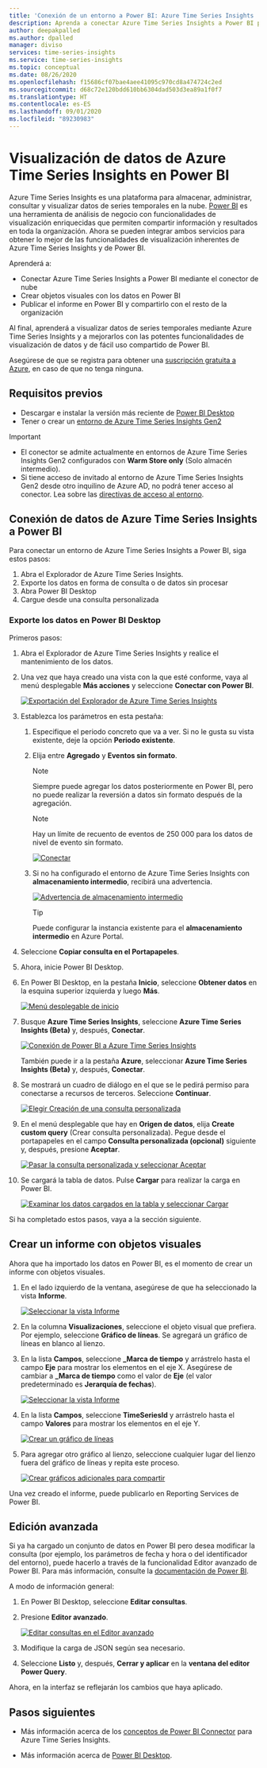 ```yaml
---
title: 'Conexión de un entorno a Power BI: Azure Time Series Insights | Microsoft Docs'
description: Aprenda a conectar Azure Time Series Insights a Power BI para compartir, representar y mostrar datos en toda una organización.
author: deepakpalled
ms.author: dpalled
manager: diviso
services: time-series-insights
ms.service: time-series-insights
ms.topic: conceptual
ms.date: 08/26/2020
ms.openlocfilehash: f15686cf07bae4aee41095c970cd8a474724c2ed
ms.sourcegitcommit: d68c72e120bdd610bb6304dad503d3ea89a1f0f7
ms.translationtype: HT
ms.contentlocale: es-ES
ms.lasthandoff: 09/01/2020
ms.locfileid: "89230983"
---
```

# <a name="visualize-data-from-azure-time-series-insights-in-power-bi"></a>Visualización de datos de Azure Time Series Insights en Power BI

Azure Time Series Insights es una plataforma para almacenar, administrar, consultar y visualizar datos de series temporales en la nube. [Power BI](https://powerbi.microsoft.com) es una herramienta de análisis de negocio con funcionalidades de visualización enriquecidas que permiten compartir información y resultados en toda la organización. Ahora se pueden integrar ambos servicios para obtener lo mejor de las funcionalidades de visualización inherentes de Azure Time Series Insights y de Power BI.

Aprenderá a:

* Conectar Azure Time Series Insights a Power BI mediante el conector de nube
* Crear objetos visuales con los datos en Power BI
* Publicar el informe en Power BI y compartirlo con el resto de la organización

Al final, aprenderá a visualizar datos de series temporales mediante Azure Time Series Insights y a mejorarlos con las potentes funcionalidades de visualización de datos y de fácil uso compartido de Power BI.

Asegúrese de que se registra para obtener una [suscripción gratuita a Azure](https://azure.microsoft.com/free/), en caso de que no tenga ninguna.

## <a name="prerequisites"></a>Requisitos previos

* Descargar e instalar la versión más reciente de [Power BI Desktop](https://powerbi.microsoft.com/downloads/)
* Tener o crear un [entorno de Azure Time Series Insights Gen2](time-series-insights-update-how-to-manage.md)

> [!IMPORTANT]
>
> * El conector se admite actualmente en entornos de Azure Time Series Insights Gen2 configurados con **Warm Store only** (Solo almacén intermedio).
> * Si tiene acceso de invitado al entorno de Azure Time Series Insights Gen2 desde otro inquilino de Azure AD, no podrá tener acceso al conector. Lea sobre las [directivas de acceso al entorno](./concepts-access-policies.md).

## <a name="connect-data-from-azure-time-series-insights-to-power-bi"></a>Conexión de datos de Azure Time Series Insights a Power BI

Para conectar un entorno de Azure Time Series Insights a Power BI, siga estos pasos:

1. Abra el Explorador de Azure Time Series Insights.
1. Exporte los datos en forma de consulta o de datos sin procesar
1. Abra Power BI Desktop
1. Cargue desde una consulta personalizada

### <a name="export-data-into-power-bi-desktop"></a>Exporte los datos en Power BI Desktop

Primeros pasos:

1. Abra el Explorador de Azure Time Series Insights y realice el mantenimiento de los datos.
1. Una vez que haya creado una vista con la que esté conforme, vaya al menú desplegable **Más acciones** y seleccione **Conectar con Power BI**.

    [![Exportación del Explorador de Azure Time Series Insights](media/how-to-connect-power-bi/time-series-insights-export-option.png)](media/how-to-connect-power-bi/time-series-insights-export-option.png#lightbox)

1. Establezca los parámetros en esta pestaña:

   1. Especifique el periodo concreto que va a ver. Si no le gusta su vista existente, deje la opción **Periodo existente**.

   1. Elija entre **Agregado** y **Eventos sin formato**.

       > [!NOTE]
       > Siempre puede agregar los datos posteriormente en Power BI, pero no puede realizar la reversión a datos sin formato después de la agregación.

       > [!NOTE]
       > Hay un límite de recuento de eventos de 250 000 para los datos de nivel de evento sin formato.

       [![Conectar](media/how-to-connect-power-bi/connect-to-power-bi.png)](media/how-to-connect-power-bi/connect-to-power-bi.png#lightbox)

   1. Si no ha configurado el entorno de Azure Time Series Insights con **almacenamiento intermedio**, recibirá una advertencia.

       [![Advertencia de almacenamiento intermedio](media/how-to-connect-power-bi/connect-to-power-bi-warning.png)](media/how-to-connect-power-bi/connect-to-power-bi-warning.png#lightbox)

       > [!TIP]
       > Puede configurar la instancia existente para el **almacenamiento intermedio** en Azure Portal.

1. Seleccione **Copiar consulta en el Portapapeles**.
1. Ahora, inicie Power BI Desktop.
1. En Power BI Desktop, en la pestaña **Inicio**, seleccione **Obtener datos** en la esquina superior izquierda y luego **Más**.

    [![Menú desplegable de inicio](media/how-to-connect-power-bi/power-bi-home-drop-down.png)](media/how-to-connect-power-bi/power-bi-home-drop-down.png#lightbox)

1. Busque **Azure Time Series Insights**, seleccione **Azure Time Series Insights (Beta)** y, después, **Conectar**.

    [![Conexión de Power BI a Azure Time Series Insights](media/how-to-connect-power-bi/connect-to-time-series-insights.png)](media/how-to-connect-power-bi/connect-to-time-series-insights.png#lightbox)

    También puede ir a la pestaña **Azure**, seleccionar **Azure Time Series Insights (Beta)** y, después, **Conectar**.

1. Se mostrará un cuadro de diálogo en el que se le pedirá permiso para conectarse a recursos de terceros. Seleccione **Continuar**.

    [![Elegir Creación de una consulta personalizada](media/how-to-connect-power-bi/confirm-the-connection.png)](media/how-to-connect-power-bi/confirm-the-connection.png#lightbox)

1. En el menú desplegable que hay en **Origen de datos**, elija **Create custom query** (Crear consulta personalizada). Pegue desde el portapapeles en el campo **Consulta personalizada (opcional)** siguiente y, después, presione **Aceptar**.

    [![Pasar la consulta personalizada y seleccionar Aceptar](media/how-to-connect-power-bi/custom-query-load.png)](media/how-to-connect-power-bi/custom-query-load.png#lightbox)  

1. Se cargará la tabla de datos. Pulse **Cargar** para realizar la carga en Power BI.

    [![Examinar los datos cargados en la tabla y seleccionar Cargar](media/how-to-connect-power-bi/review-the-loaded-data-table.png)](media/how-to-connect-power-bi/review-the-loaded-data-table.png#lightbox)  

Si ha completado estos pasos, vaya a la sección siguiente.

## <a name="create-a-report-with-visuals"></a>Crear un informe con objetos visuales

Ahora que ha importado los datos en Power BI, es el momento de crear un informe con objetos visuales.

1. En el lado izquierdo de la ventana, asegúrese de que ha seleccionado la vista **Informe**.

    [![Seleccionar la vista Informe](media/how-to-connect-power-bi/select-the-report-view.png)](media/how-to-connect-power-bi/select-the-report-view.png#lightbox)

1. En la columna **Visualizaciones**, seleccione el objeto visual que prefiera. Por ejemplo, seleccione **Gráfico de líneas**. Se agregará un gráfico de líneas en blanco al lienzo.

1. En la lista **Campos**, seleccione **_Marca de tiempo** y arrástrelo hasta el campo **Eje** para mostrar los elementos en el eje X. Asegúrese de cambiar a **_Marca de tiempo** como el valor de **Eje** (el valor predeterminado es **Jerarquía de fechas**).

    [![Seleccionar la vista Informe](media/how-to-connect-power-bi/select-timestamp.png)](media/how-to-connect-power-bi/select-timestamp.png#lightbox)

1. En la lista **Campos**, seleccione **TimeSeriesId** y arrástrelo hasta el campo **Valores** para mostrar los elementos en el eje Y.

    [![Crear un gráfico de líneas](media/how-to-connect-power-bi/power-bi-line-chart.png)](media/how-to-connect-power-bi/power-bi-line-chart.png#lightbox)

1. Para agregar otro gráfico al lienzo, seleccione cualquier lugar del lienzo fuera del gráfico de líneas y repita este proceso.

    [![Crear gráficos adicionales para compartir](media/how-to-connect-power-bi/power-bi-additional-charts.png)](media/how-to-connect-power-bi/power-bi-additional-charts.png#lightbox)

Una vez creado el informe, puede publicarlo en Reporting Services de Power BI.

## <a name="advanced-editing"></a>Edición avanzada

Si ya ha cargado un conjunto de datos en Power BI pero desea modificar la consulta (por ejemplo, los parámetros de fecha y hora o del identificador del entorno), puede hacerlo a través de la funcionalidad Editor avanzado de Power BI. Para más información, consulte la [documentación de Power BI](https://docs.microsoft.com/power-bi/desktop-query-overview).

A modo de información general:

1. En Power BI Desktop, seleccione **Editar consultas**.
1. Presione **Editor avanzado**.

    [![Editar consultas en el Editor avanzado](media/how-to-connect-power-bi/power-bi-advanced-query-editing.png)](media/how-to-connect-power-bi/power-bi-advanced-query-editing.png#lightbox)

1. Modifique la carga de JSON según sea necesario.
1. Seleccione **Listo** y, después, **Cerrar y aplicar** en la **ventana del editor Power Query**.

Ahora, en la interfaz se reflejarán los cambios que haya aplicado.  

## <a name="next-steps"></a>Pasos siguientes

* Más información acerca de los [conceptos de Power BI Connector](https://docs.microsoft.com/power-bi/desktop-query-overview) para Azure Time Series Insights.

* Más información acerca de [Power BI Desktop](https://docs.microsoft.com/power-bi/desktop-query-overview).
